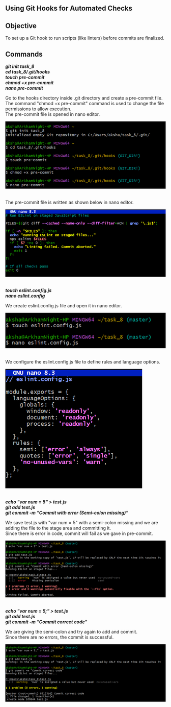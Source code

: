## Using Git Hooks for Automated Checks

## Objective

To set up a Git hook to run scripts (like linters) before commits are finalized.

## Commands

***git init task_8 <br>
cd task_8/.git/hooks <br>
touch pre-commit <br>
chmod +x pre-commit <br>
nano pre-commit*** <br>

Go to the hooks directory inside .git directory and create a pre-commit file. <br>
The command "chmod +x pre-commit" command is used to change the file permissions to allow execution. <br>
The pre-commit file is opened in nano editor. <br>

![SS](Screenshots_8/git_8_1.png)
<br><br>

The pre-commit file is written as shown below in nano editor. <br>

![SS](Screenshots_8/git_8_6.png)
<br><br>

***touch eslint.config.js <br>
nano eslint.config*** <br>

We create eslint.config.js file and open it in nano editor. <br>

![SS](Screenshots_8/git_8_2.png)
<br><br>

We configure the eslint.config.js file to define rules and language options. <br>

![SS](Screenshots_8/git_8_3.png)
<br><br>

***echo "var num = 5" > test.js <br>
git add test.js <br>
git commit -m "Commit with error (Semi-colon missing)"*** <br>

We save test.js with "var num = 5" with a semi-colon missing and we are adding the file to the stage area and committing it. <br>
Since there is error in code, commit will fail as we gave in pre-commit. <br>

![SS](Screenshots_8/git_8_4.png)
<br><br>

***echo "var num = 5;" > test.js <br>
git add test.js <br>
git commit -m "Commit correct code"*** <br>

We are giving the semi-colon and try again to add and commit. <br>
Since there are no errors, the commit is successful. <br>

![SS](Screenshots_8/git_8_5.png)
<br><br>
